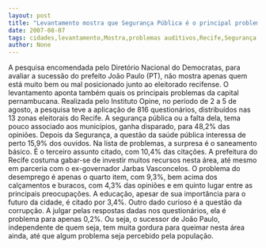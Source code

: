 ```yaml
---
layout: post
title: "Levantamento mostra que Segurança Pública é o principal problema da cidade do Recife"
date: 2007-08-07
tags: cidades,levantamento,Mostra,problemas auditivos,Recife,Segurança
author: None
---
```

A pesquisa encomendada pelo Diret&oacute;rio Nacional do Democratas, para avaliar a sucess&atilde;o do prefeito Jo&atilde;o Paulo (PT), n&atilde;o mostra apenas quem est&aacute; muito bem ou mal posicionado junto ao eleitorado recifense.
O levantamento aponta tamb&eacute;m quais os principais problemas da capital pernambucana.
Realizada pelo Instituto Opine, no per&iacute;odo de 2 a 5 de agosto, a pesquisa teve a aplica&ccedil;&atilde;o de 816 question&aacute;rios, distribu&iacute;dos nas 13 zonas eleitorais do Recife. 
A seguran&ccedil;a p&uacute;blica ou a falta dela, tema pouco associado aos munic&iacute;pios, ganha disparado, para 48,2% das opini&otilde;es.
Depois da Seguran&ccedil;a, a quest&atilde;o da sa&uacute;de p&uacute;blica interessa de perto 15,9% dos ouvidos.
Na lista de problemas, a surpresa &eacute; o saneamento b&aacute;sico. &Eacute; o terceiro assunto citado, com 10,4% das cita&ccedil;&otilde;es. A prefeitura do Recife costuma gabar-se de investir muitos recursos nesta &aacute;rea, at&eacute; mesmo em parceria com o ex-governador Jarbas Vasconcelos.
O problema do desemprego &eacute; apenas o quarto item, com 9,3%, bem acima dos cal&ccedil;amentos e buracos, com 4,3% das opini&otilde;es e em quinto lugar entre as principais preocupa&ccedil;&otilde;es.
A educa&ccedil;&atilde;o, apesar de sua import&acirc;ncia para o futuro da cidade, &eacute; citado por 3,4%.
Outro dado curioso &eacute; a quest&atilde;o da corrup&ccedil;&atilde;o. A julgar pelas respostas dadas nos question&aacute;rios, ela &eacute; problema para apenas 0,2%. Ou seja, o sucessor de Jo&atilde;o Paulo, independente de quem seja, tem muita gordura para queimar nesta &aacute;rea ainda, at&eacute; que&nbsp;algum problema seja percebido pela popula&ccedil;&atilde;o. 